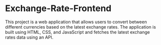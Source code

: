 # Exchange-Rate-Frontend
This project is a web application that allows users to convert between different currencies based on the latest exchange rates. The application is built using HTML, CSS, and JavaScript and fetches the latest exchange rates data using an API.
